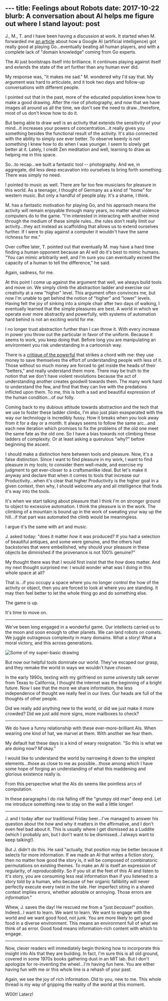 --- title: Feelings about Robots
date: 2017-10-22
blurb: A conversation about AI helps me figure out where I stand
layout: post
---

J., M., T. and I have been having a discussion at work.
It started when M. forwarded
me [an article](https://deepmind.com/blog/alphago-zero-learning-scratch/)
about how a Google AI
(artificial intelligence) got really
good at playing Go...eventually beating all human players, and with a
complete lack of "domain knowledge" coming from Go experts.

The AI just bootstraps itself into brilliance. It continues playing
against itself and extends the state of the art further than any human
ever did.

My response was, "it makes me sad." M. wondered why I'd say that.
My argument was hard to articulate, and it took two days and follow-up
conversations with different people.

I pointed out that in the past, more of the educated population knew how
to make a good drawing. After the rise of photography, and now that we have
images all around us all the time, we don't see the need to draw...therefore,
most of us don't know how to do it.

But being able to draw well is an activity that extends the sensitivity of
your mind...it increases your powers of concentration...it really gives you
something besides the functional result of the activity. It's also connected
with the ability to simply *see* ever better. To observe keenly is not something
I knew how to do when I was younger. I seem to slowly get better at it.
Lately, I credit Zen meditation and well, learning to draw as helping me
in this space.

So...to recap...we built a fantastic tool -- photography. And we, in
aggregate, did less deep excavation into ourselves to bring forth something.
There was simply no need.

I pointed to music as well. There are far too few musicians for pleasure in
this world. As a teenager, I thought of Germany as a kind of "home" for western
music. But only a handful of people play. It's a shame, I think.

M. has a fantastic motivation for playing Go, and his approach
means the activity will remain enjoyable through many years, no matter what
violence computers do to the game. "I'm interested in interacting with another
mind through the medium of these simple rules...the rules don't really limit
our activity...they act instead as scaffolding that allows us to extend
ourselves further. If I were to play against a computer it wouldn't have the
same richness for me."

Over coffee later, T. pointed out that eventually M. may have a hard time
finding a human opponent because an AI will do it's best to mimic humans.
"You can mimic arbitrarily well, and I'm sure you can eventually exceed the
capacity of a human to tell the difference," he said.

Again, sadness, for me.

At this point I come up against the argument that well, we always build tools and
move on. We simply climb the abstraction ladder and exercise our creativity at a
new "higher" level. This argument often convinces me, but now I'm unable to
get behind the notion of "higher" and "lower" levels. Having felt the joy of
sinking into a simple chair after two days of walking, I eventually learned
that the simple pleasures are best. A world in which we operate ever
more abstractly and powerfully, with systems of automation
hard behind is not an exciting world for me.

I no longer trust abstraction further than I can throw it. With every increase
in power you throw out the particular in favor of the uniform. Because it seems
to work, you keep doing that. Before long you are manipulating an environment
you risk understanding in a cartoonish way.

There is a
[critique of the powerful](https://www.theguardian.com/commentisfree/2014/mar/26/caring-curse-working-class-austerity-solidarity-scourge)
that strikes a chord with me: they use
money to save themselves the effort of understanding people with less of it.
Those without so much money are forced to get inside the heads of their "betters,"
and really understand them more. There may be truth to the notion that we
don't have violent revolutions because the act of understanding another creates
goodwill towards them. The many work hard to understand the few, and find that
they can live with the predations inflicted upon them. To me, this is both a sad
and beautiful expression of the human condition...of our folly.

Coming back to my dubious attitude towards abstraction and the tech that
we use to foster these ladder climbs, I'm also just plain exasperated with the way
our technology is incredibly fussy. How it breaks when
you look away from it for a day or a month. It always seems to follow the same
arc...and each new iteration which promises to fix the problems of the old
one meet the same fate as the old one. So I have a bias towards not climbing
these ladders of complexity. Or at least asking a querulous "why?" before
beginning the ascent.

I should make a distinction here between tools and pleasure. Now, it's a false
distinction. Since I want to find pleasure in my work, I want to find pleasure
in my tools; to consider them well-made, and exercise my judgment to get
ever-closer to a craftsmanlike ideal. But let's make it anyway and declare
that when it comes to tools that increase our Productivity...when it's clear
that higher Productivity is the higher goal in a given context, then why,
I should welcome any and all intelligence that finds it's way into the tools.

It's when we start talking about pleasure that I think I'm on stronger ground
to object to excessive automation. I think the pleasure is in the work.
The climbing of a mountain is bound up in the work of sweating your way up
the hill...if that part was automated the climb would be meaningless.

I argue it's the same with art and music.

J. asked today: "does it matter *how* it was produced? If you had a selection
of beautiful antiques, and some were genuine, and the others had backstories
that were embellished, why should your pleasure in these objects be
diminished if the provenance is not 100% genuine?"

My thought there was that I would first insist that the *how* does matter.
And my next thought surprised me: I would wonder what was I doing in this
whole space at all?

That is...if you occupy a space where you no longer control the how of the
activity or object, then you are forced to look at where you are standing.
It may then feel better to let the whole thing go and do something else.

The game is up.

It's time to move on.

---

We've been long engaged in a wonderful game. Our intellects carried us to
the moon and soon enough to other planets. We can land robots on comets.
We juggle outrageous complexity in many domains. What a story! What a moral
victory, and this across generations.

![Some of my super-basic drawing](images/articles/philosophy/drawing.jpg)

But now our helpful tools dominate our world. They've escaped our grasp, and
they remake the world in ways we wouldn't have chosen.

In the early 1990s, texting with my girlfriend on some university talk server
from Texas to California, I thought the internet was the beginning of a
bright future. Now I see that the more we share information, the less
independence of thought we really feel in our lives. Our heads are full of
the thoughts of other people.

Did we really add anything new to the world, or did we just make it more
crowded? Did we just add more signs, more mailboxes to check?

---

We do have a funny relationship with these ever-more-brilliant AIs. When wearing
one kind of hat, we marvel at them. With another we fear them.

My default hat these days is a kind of weary resignation. "So this is what
we are doing now? M'okay."

I would like to understand the world by narrowing it down to the simplest
elements...those as close to me as possible...those among which I have some
hope of forging an understanding of what this maddening and glorious existence
really is.

From this perspective what the AIs do seems like pointless arcs of computation.

In these paragraphs I do risk falling off the "grumpy old man" deep end.
Let me introduce something new to stay on the wall a little longer!

---

J. and I today after our traditional Friday beer...I've managed to answer his
question about the *how* and why it matters in the affirmative, and I don't even
feel bad about it. This is usually where I get dismissed as a Luddite (which I
probably am, but I don't want to be dismissed...I always want to keep talking!).

But J. didn't do this. He said "actually, that position may be better because
it selects for more information. If we made an AI that writes a fiction story,
then no matter how good the story is, it will be composed of combinatoric 
permutations on existing themes. To make an AI is itself an expression of
regularity, of *reproducability*. So if you sit at the feet of this AI and
listen to it's story, you are consuming less real information than if you
listened to a story told by a human, who because of her organic fallibility
will never perfectly execute every twist in the tale. Her imperfect siting
in a shared context implies errors, whether adorable or annoying. Those
errors are *information*."

Whew, J. saves the day! He rescued me from a "just *because!*" position.
Indeed...I want to learn. We want to learn. We want to engage with the world
and we want good food, not junk. You are more likely to get good food in
a diverse environment. This means an environment full of what we think of as
error. Good food means information-rich content with which to engage.

---

Now, clever readers will immediately begin thinking how to incorporate this
insight into AIs that they are building. In fact, I'm sure this is all old
ground, covered in some 1970s books gathering dust in an MIT lab. But I
don't apologize for re-inventing the wheel...I'm having fun here. You are
either having fun with me or this whole line is a rehash of your past.

Again, we see the joy of rich information. Old to you, new to me. This whole
thread is my way of gripping the reality of the world at this moment.

W00t! Laterz!

